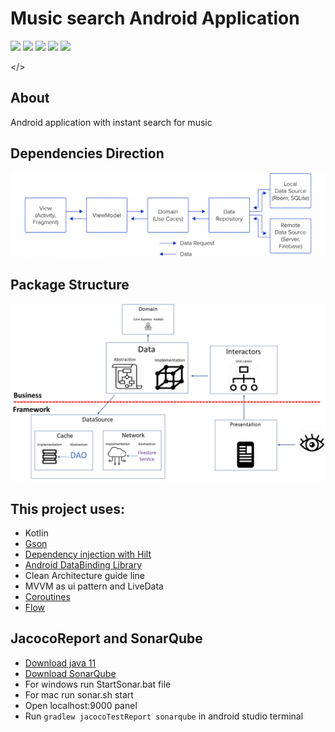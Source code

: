 # Music search Android Application

<p float="left">
<img src="screenshots/splash.jpg" width = 200>
<img src="screenshots/empty.jpg" width = 200>
<img src="screenshots/main.jpg" width = 200>
<img src="screenshots/list.jpg" width = 200>
<img src="screenshots/details.jpg" width = 200>

</>

## About
Android application with instant search for music



## Dependencies Direction
<img src="screenshots/clean-mvvm.png">


## Package Structure
<img src="screenshots/app_arch.png">

## This project uses:
- Kotlin
- [Gson](https://github.com/google/gson)
- [Dependency injection with Hilt](https://developer.android.com/training/dependency-injection/hilt-android)
- [Android DataBinding Library](https://developer.android.com/topic/libraries/data-binding)
- Clean Architecture guide line
- MVVM as ui pattern and LiveData
- [Coroutines](https://developer.android.com/kotlin/coroutines)
- [Flow](https://developer.android.com/kotlin/flow)

## JacocoReport and SonarQube
- [Download java 11](https://www.oracle.com/java/technologies/javase-jdk11-downloads.html)
- [Download SonarQube](https://www.sonarqube.org/downloads/)
- For windows run StartSonar.bat file
- For mac run sonar.sh start
- Open localhost:9000 panel
- Run ```gradlew jacocoTestReport sonarqube``` in android studio terminal

